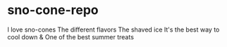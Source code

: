 # sno-cone-repo
I love sno-cones
The different flavors
The shaved ice
It's the best way to cool down &
One of the best summer treats
